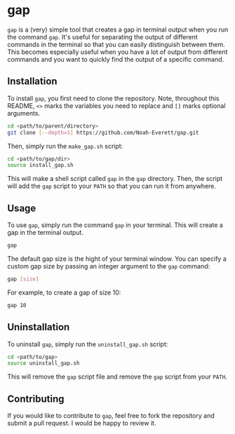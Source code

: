 # gap

`gap` is a (very) simple tool that creates a gap in terminal output when you run the command `gap`. 
It's useful for separating the output of different commands in the terminal so that you can easily distinguish between them.
This becomes especially useful when you have a lot of output from different commands and you want to quickly find the output of a specific command.

## Installation

To install `gap`, you first need to clone the repository. Note, throughout this README, `<>` marks the variables you need to replace and `[]` marks optional arguments.

```bash
cd <path/to/parent/directory>
git clone [--depth=1] https://github.com/Noah-Everett/gap.git
```

Then, simply run the `make_gap.sh` script:

```bash
cd <path/to/gap/dir>
source install_gap.sh
```

This will make a shell script called `gap` in the `gap` directory. Then, the script will add the `gap` script to your `PATH` so that you can run it from anywhere.

## Usage

To use `gap`, simply run the command `gap` in your terminal. This will create a gap in the terminal output.

```bash
gap
```

The default gap size is the hight of your terminal window. You can specify a custom gap size by passing an integer argument to the `gap` command:

```bash
gap [size]
```

For example, to create a gap of size 10:

```bash
gap 10
```

## Uninstallation

To uninstall `gap`, simply run the `uninstall_gap.sh` script:

```bash
cd <path/to/gap>
source uninstall_gap.sh
```

This will remove the `gap` script file and remove the `gap` script from your `PATH`.

## Contributing

If you would like to contribute to `gap`, feel free to fork the repository and submit a pull request. 
I would be happy to review it.